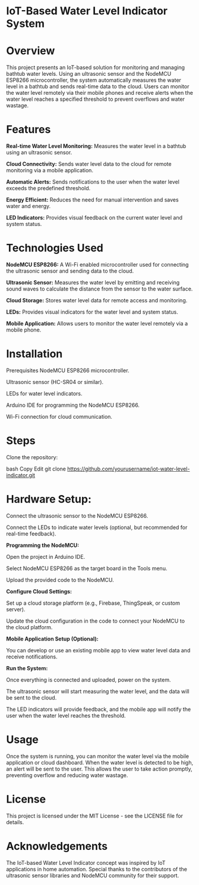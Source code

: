 # IoT-Based Water Level Indicator System

# Overview
This project presents an IoT-based solution for monitoring and managing bathtub water levels. Using an ultrasonic sensor and the NodeMCU ESP8266 microcontroller, the system automatically measures the water level in a bathtub and sends real-time data to the cloud. Users can monitor the water level remotely via their mobile phones and receive alerts when the water level reaches a specified threshold to prevent overflows and water wastage.

# Features
**Real-time Water Level Monitoring:** Measures the water level in a bathtub using an ultrasonic sensor.

**Cloud Connectivity:** Sends water level data to the cloud for remote monitoring via a mobile application.

**Automatic Alerts:** Sends notifications to the user when the water level exceeds the predefined threshold.

**Energy Efficient:** Reduces the need for manual intervention and saves water and energy.

**LED Indicators:** Provides visual feedback on the current water level and system status.

# Technologies Used
**NodeMCU ESP8266:** A Wi-Fi enabled microcontroller used for connecting the ultrasonic sensor and sending data to the cloud.

**Ultrasonic Sensor:** Measures the water level by emitting and receiving sound waves to calculate the distance from the sensor to the water surface.

**Cloud Storage:** Stores water level data for remote access and monitoring.

**LEDs:** Provides visual indicators for the water level and system status.

**Mobile Application:** Allows users to monitor the water level remotely via a mobile phone.

# Installation
Prerequisites
NodeMCU ESP8266 microcontroller.

Ultrasonic sensor (HC-SR04 or similar).

LEDs for water level indicators.

Arduino IDE for programming the NodeMCU ESP8266.

Wi-Fi connection for cloud communication.

# Steps
Clone the repository:

bash
Copy
Edit
git clone https://github.com/yourusername/iot-water-level-indicator.git

# Hardware Setup:

Connect the ultrasonic sensor to the NodeMCU ESP8266.

Connect the LEDs to indicate water levels (optional, but recommended for real-time feedback).

**Programming the NodeMCU:**

Open the project in Arduino IDE.

Select NodeMCU ESP8266 as the target board in the Tools menu.

Upload the provided code to the NodeMCU.

**Configure Cloud Settings:**

Set up a cloud storage platform (e.g., Firebase, ThingSpeak, or custom server).

Update the cloud configuration in the code to connect your NodeMCU to the cloud platform.

**Mobile Application Setup (Optional):**

You can develop or use an existing mobile app to view water level data and receive notifications.

**Run the System:**

Once everything is connected and uploaded, power on the system.

The ultrasonic sensor will start measuring the water level, and the data will be sent to the cloud.

The LED indicators will provide feedback, and the mobile app will notify the user when the water level reaches the threshold.

# Usage
Once the system is running, you can monitor the water level via the mobile application or cloud dashboard. When the water level is detected to be high, an alert will be sent to the user. This allows the user to take action promptly, preventing overflow and reducing water wastage.

# License
This project is licensed under the MIT License - see the LICENSE file for details.

# Acknowledgements
The IoT-based Water Level Indicator concept was inspired by IoT applications in home automation.
Special thanks to the contributors of the ultrasonic sensor libraries and NodeMCU community for their support.

